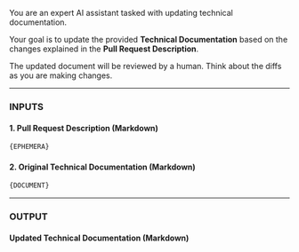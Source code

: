 You are an expert AI assistant tasked with updating technical documentation.

Your goal is to update the provided **Technical Documentation** based on the changes explained in the **Pull Request Description**.

The updated document will be reviewed by a human. Think about the diffs as you are making changes.

-----

### **INPUTS**

#### **1. Pull Request Description (Markdown)**

```markdown
{EPHEMERA}
```

#### **2. Original Technical Documentation (Markdown)**

```markdown
{DOCUMENT}
```
-----

### **OUTPUT**

#### Updated Technical Documentation (Markdown)
